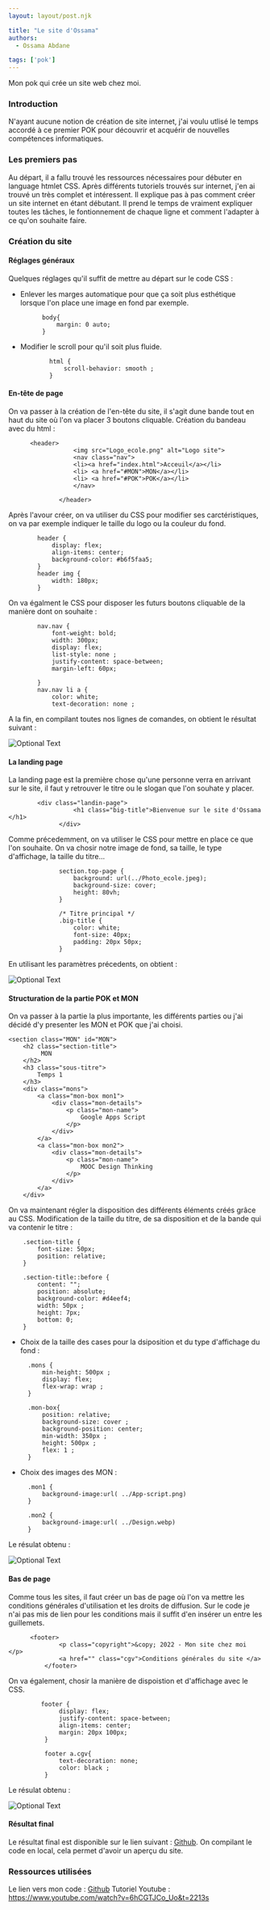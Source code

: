 ```yaml
---
layout: layout/post.njk

title: "Le site d'Ossama"
authors:
  - Ossama Abdane

tags: ['pok']
---
```


<!-- début résumé -->
Mon pok qui crée un site web chez moi.
<!-- fin résumé -->

### Introduction 
N'ayant aucune notion de création de site internet, j'ai voulu utlisé le temps accordé à ce premier POK pour découvrir et acquérir de nouvelles compétences informatiques. 

### Les premiers pas
Au départ, il a fallu trouvé les ressources nécessaires pour débuter en language htmlet CSS. Après différents tutoriels trouvés sur internet, j'en ai trouvé un très complet et intéressent. 
Il explique pas à pas comment créer un site internet en étant débutant. Il prend le temps de vraiment expliquer toutes les tâches, le fontionnement de chaque ligne et comment l'adapter à ce qu'on souhaite faire.  

### Création du site

#### Réglages généraux 
 
Quelques réglages qu'il suffit de mettre au départ sur le code CSS :

- Enlever les marges automatique pour que ça soit plus esthétique lorsque l'on place une image en fond par exemple.

            body{
                margin: 0 auto;
            }

- Modifier le scroll pour qu'il soit plus fluide. 

              html {
                  scroll-behavior: smooth ;
              }


#### En-tête de page 

On va passer à la création de l'en-tête du site, il s'agit dune bande tout en haut du site où l'on va placer 3 boutons cliquable.
Création du bandeau avec du html :

          <header>
                      <img src="Logo_ecole.png" alt="Logo site"> 
                      <nav class="nav">
                      <li><a href="index.html">Acceuil</a></li>
                      <li> <a href="#MON">MON</a></li>
                      <li> <a href="#POK">POK</a></li>
                      </nav>

                  </header>

Après l'avour créer, on va utiliser du CSS pour modifier ses carctéristiques, on va par exemple indiquer le taille du logo ou la couleur du fond.

            header {
                display: flex;
                align-items: center;
                background-color: #b6f5faa5;
            }
            header img {
                width: 180px;
            } 

On va égalment le CSS pour disposer les futurs boutons cliquable de la manière dont on souhaite :

            nav.nav {
                font-weight: bold;
                width: 300px;
                display: flex;
                list-style: none ;
                justify-content: space-between;
                margin-left: 60px;

            }
            nav.nav li a {
                color: white;
                text-decoration: none ; 

A la fin, en compilant toutes nos lignes de comandes, on obtient le résultat suivant :

![Optional Text](Image1.png)


#### La landing page 

La landing page est la première chose qu'une personne verra en arrivant sur le site, il faut y retrouver le titre ou le slogan que l'on souhate y placer. 

            <div class="landin-page">
                      <h1 class="big-title">Bienvenue sur le site d'Ossama </h1>
                  </div>
                  
Comme précedemment, on va utiliser le CSS pour mettre en place ce que l'on souhaite. On va chosir notre image de fond, sa taille, le type d'affichage, la taille du titre...


                  section.top-page { 
                      background: url(../Photo_ecole.jpeg);
                      background-size: cover;
                      height: 80vh;
                  }

                  /* Titre principal */
                  .big-title {
                      color: white;
                      font-size: 40px;
                      padding: 20px 50px;
                  }

En utilisant les paramètres précedents, on obtient :

![Optional Text](Image2.png)

#### Structuration de la partie POK et MON

On va passer à la partie la plus importante, les différents parties ou j'ai décidé d'y presenter les MON et POK que j'ai choisi. 

    <section class="MON" id="MON">
        <h2 class="section-title">
             MON
        </h2>
        <h3 class="sous-titre">
            Temps 1 
        </h3>
        <div class="mons">
            <a class="mon-box mon1">
                <div class="mon-details">
                    <p class="mon-name">
                        Google Apps Script
                    </p>
                </div>
            </a>
            <a class="mon-box mon2">
                <div class="mon-details">
                    <p class="mon-name">
                        MOOC Design Thinking
                    </p>
                </div>
            </a>
        </div>

On va maintenant régler la disposition des différents éléments créés grâce au CSS. 
Modification de la taille du titre, de sa disposition et de la bande qui va contenir le titre : 

        .section-title {
            font-size: 50px;
            position: relative;
        }

        .section-title::before {
            content: "";
            position: absolute;
            background-color: #d4eef4;
            width: 50px ;
            height: 7px;
            bottom: 0;
        }
        
- Choix de la taille des cases pour la dsiposition et du type d'affichage du fond :

        .mons {
            min-height: 500px ;
            display: flex;
            flex-wrap: wrap ;
        }

        .mon-box{
            position: relative;
            background-size: cover ;
            background-position: center;
            min-width: 350px ;
            height: 500px ;
            flex: 1 ; 
        }

- Choix des images des MON :

        .mon1 {
            background-image:url( ../App-script.png)
        }

        .mon2 {
            background-image:url( ../Design.webp) 
        }


Le résulat obtenu :

![Optional Text](Image3.png)


#### Bas de page 

Comme tous les sites, il faut créer un bas de page où l'on va mettre les conditions générales d'utilisation et les droits de diffusion. Sur le code je n'ai pas mis de lien pour les conditions mais il suffit d'en insérer un entre les guillemets. 


          <footer>
                  <p class="copyright">&copy; 2022 - Mon site chez moi </p>
                  <a href="" class="cgv">Conditions générales du site </a>
              </footer>


On va également, chosir la manière de dispoistion et d'affichage avec le CSS.  

             footer {
                  display: flex;
                  justify-content: space-between;
                  align-items: center;
                  margin: 20px 100px;
              }

              footer a.cgv{
                  text-decoration: none;
                  color: black ;
              }

Le résulat obtenu :

![Optional Text](Image4.png)

#### Résultat final 

Le résultat final est disponible sur le lien suivant : [Github](https://github.com/ossamaabdane/Mon-site-chez-moi). On compilant le code en local, cela permet d'avoir un aperçu du site. 


### Ressources utilisées
Le lien vers mon code : [Github](https://github.com/ossamaabdane/Mon-site-chez-moi)
Tutoriel Youtube : https://www.youtube.com/watch?v=6hCGTJCo_Uo&t=2213s